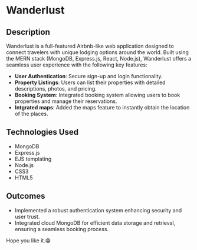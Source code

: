 # Wanderlust

## Description
Wanderlust is a full-featured Airbnb-like web application designed to connect travelers with unique lodging options around the world. Built using the MERN stack (MongoDB, Express.js, React, Node.js), Wanderlust offers a seamless user experience with the following key features:

- **User Authentication**: Secure sign-up and login functionality.
- **Property Listings**: Users can list their properties with detailed descriptions, photos, and pricing.
- **Booking System**: Integrated booking system allowing users to book properties and manage their reservations.
- **Intgrated maps**: Added the maps feature to instantly obtain the location of the places.

## Technologies Used
- MongoDB
- Express.js
- EJS templating
- Node.js
- CSS3
- HTML5

## Outcomes
- Implemented a robust authentication system enhancing security and user trust.
- Integrated cloud MongoDB for efficient data storage and retrieval, ensuring a seamless booking process.

Hope you like it.😁
   
